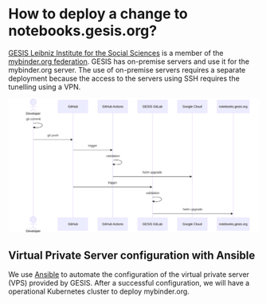 # How to deploy a change to notebooks.gesis.org?

[GESIS Leibniz Institute for the Social Sciences](https://www.gesis.org) is a member of the [mybinder.org federation](https://mybinder.readthedocs.io/en/latest/about/status.html). GESIS has on-premise servers and use it for the mybinder.org server. The use of on-premise servers requires a separate deployment because the access to the servers using SSH requires the tunelling using a VPN.

<!--
sequenceDiagram
    actor developer as Developer
    participant git as GitHub
    participant github-actions as GitHub Actions
    participant gesis-gitlab as GESIS GitLab
    participant gcp as Google Cloud
    participant gesis-notebooks as notebooks.gesis.org

    developer->>developer: git commit
    developer->>git: git push
    git->>github-actions: trigger
    github-actions->>github-actions: validation
    github-actions->>gcp: helm upgrade
    git->>gesis-gitlab: trigger
    gesis-gitlab->>gesis-gitlab: validation
    gesis-gitlab->>gesis-notebooks: helm upgrade
-->

![Sequence diagram illustrating the deployment.](./gesis-diagram.svg)

## Virtual Private Server configuration with Ansible

We use [Ansible](https://www.ansible.com/) to automate the configuration of the virtual private server (VPS) provided by GESIS. After a successful configuration, we will have a operational Kubernetes cluster to deploy mybinder.org.